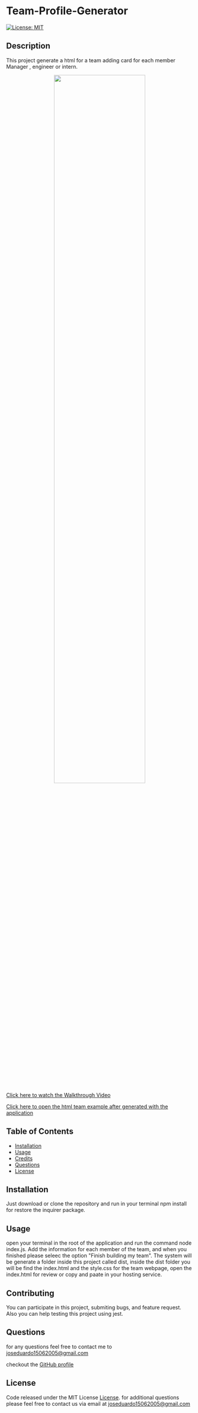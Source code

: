 # Team-Profile-Generator

[![License: MIT](https://img.shields.io/badge/License-MIT-yellow.svg)](https://opensource.org/licenses/MIT)

## Description

This project generate a html for a team adding card for each member Manager , engineer or intern.

<p align="center"><img src="./assets/images/Screen.gif" width="70%"></p>

[Click here to watch the Walkthrough Video](https://drive.google.com/file/d/1ZusCh1vAaRsYA746z5t0qyZxWVwdULt2/view?usp=sharing)

[Click here to open the html team example after generated with the application](./html-example/index.html)

## Table of Contents

- [Installation](#installation)
- [Usage](#usage)
- [Credits](#credits)
- [Questions](#questions)
- [License](#license)

## Installation

Just download or clone the repository and run in your terminal npm install for restore the inquirer package.

## Usage

open your terminal in the root of the application and run the command node index.js. Add the information for each member of the team, and when you finished please seleec the option "Finish building my team". The system will be generate a folder inside this project called dist, inside the dist folder you will be find the index.html and the style.css for the team webpage, open the index.html for review or copy and paate in your hosting service.

## Contributing

You can participate in this project, submiting bugs, and feature request. Also you can help testing this project using jest.

## Questions

for any questions feel free to contact me to joseduardo15062005@gmail.com

checkout the [GitHub profile](https://github.com/joseduardo15062005)

## License

Code released under the MIT License [License](https://choosealicense.com/licenses/mit/).
for additional questions please feel free to contact us via email at joseduardo15062005@gmail.com
